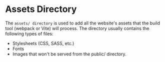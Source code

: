 # Assets Directory

The `assets/ directory` is used to add all the website's assets that the build tool (webpack or Vite) will process.
The directory usually contains the following types of files:

- Stylesheets (CSS, SASS, etc.)
- Fonts
- Images that won't be served from the public/ directory.
